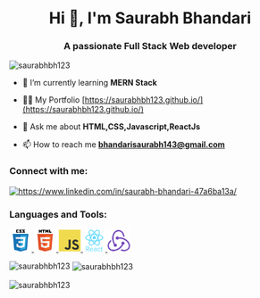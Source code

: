 
<!---
SaurabhBH123/SaurabhBH123 is a ✨ special ✨ repository because its `README.md` (this file) appears on your GitHub profile.
You can click the Preview link to take a look at your changes.
--->
<h1 align="center">Hi 👋, I'm Saurabh Bhandari</h1>
<h3 align="center">A passionate Full Stack Web developer</h3>

<p align="left"> <img src="https://komarev.com/ghpvc/?username=saurabhbh123&label=Profile%20views&color=0e75b6&style=flat" alt="saurabhbh123" /> </p>

- 🌱 I’m currently learning **MERN Stack**

- 👨‍💻 My Portfolio [https://saurabhbh123.github.io/](https://saurabhbh123.github.io/)

- 💬 Ask me about **HTML,CSS,Javascript,ReactJs**

- 📫 How to reach me **bhandarisaurabh143@gmail.com**

<h3 align="left">Connect with me:</h3>
<p align="left">
<a href="https://linkedin.com/in/https://www.linkedin.com/in/saurabh-bhandari-47a6ba13a/" target="blank"><img align="center" src="https://raw.githubusercontent.com/rahuldkjain/github-profile-readme-generator/master/src/images/icons/Social/linked-in-alt.svg" alt="https://www.linkedin.com/in/saurabh-bhandari-47a6ba13a/" height="30" width="40" /></a>
</p>

<h3 align="left">Languages and Tools:</h3>
<p align="left"> <a href="https://www.w3schools.com/css/" target="_blank" rel="noreferrer"> <img src="https://raw.githubusercontent.com/devicons/devicon/master/icons/css3/css3-original-wordmark.svg" alt="css3" width="40" height="40"/> </a> <a href="https://www.w3.org/html/" target="_blank" rel="noreferrer"> <img src="https://raw.githubusercontent.com/devicons/devicon/master/icons/html5/html5-original-wordmark.svg" alt="html5" width="40" height="40"/> </a> <a href="https://developer.mozilla.org/en-US/docs/Web/JavaScript" target="_blank" rel="noreferrer"> <img src="https://raw.githubusercontent.com/devicons/devicon/master/icons/javascript/javascript-original.svg" alt="javascript" width="40" height="40"/> </a> <a href="https://reactjs.org/" target="_blank" rel="noreferrer"> <img src="https://raw.githubusercontent.com/devicons/devicon/master/icons/react/react-original-wordmark.svg" alt="react" width="40" height="40"/> </a> <a href="https://redux.js.org" target="_blank" rel="noreferrer"> <img src="https://raw.githubusercontent.com/devicons/devicon/master/icons/redux/redux-original.svg" alt="redux" width="40" height="40"/> </a> </p>

<p><img align="left" src="https://github-readme-stats.vercel.app/api/top-langs?username=saurabhbh123&show_icons=true&locale=en&layout=compact" alt="saurabhbh123" /></p>

<p>&nbsp;<img align="center" src="https://github-readme-stats.vercel.app/api?username=saurabhbh123&show_icons=true&locale=en" alt="saurabhbh123" /></p>

<p><img align="center" src="https://github-readme-streak-stats.herokuapp.com/?user=saurabhbh123&" alt="saurabhbh123" /></p>

